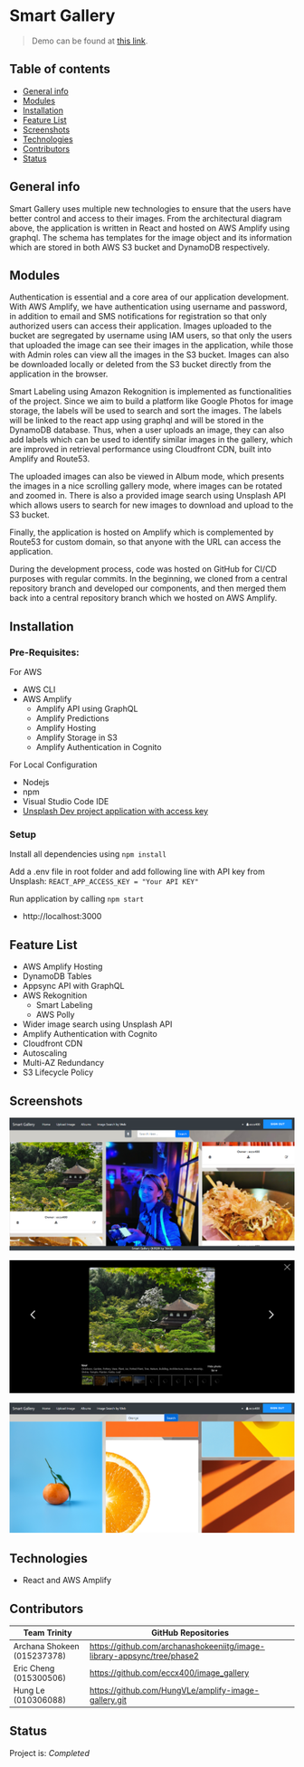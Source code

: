 # Smart Gallery
> Demo can be found at <a href= https://www.trinity-image-gallery.ga/ > this link</a>. 

## Table of contents
* [General info](#general-info)
* [Modules](#modules)
* [Installation](#installation)
* [Feature List](#feature-list)
* [Screenshots](#screenshots)
* [Technologies](#technologies)
* [Contributors](#contributors)
* [Status](#status)

## General info
Smart Gallery uses multiple new technologies to ensure that the users have better control and access to their images. From the architectural diagram above, the application is written in React and hosted on AWS Amplify using graphql. The schema has templates for the image object and its information which are stored in both AWS S3 bucket and DynamoDB respectively.

## Modules

Authentication is essential and a core area of our application development. With AWS Amplify, we have authentication using username and password, in addition to email and SMS notifications for registration so that only authorized users can access their application. Images uploaded to the bucket are segregated by username using IAM users, so that only the users that uploaded the image can see their images in the application, while those with Admin roles can view all the images in the S3 bucket. Images can also be downloaded locally or deleted from the S3 bucket directly from the application in the browser.

Smart Labeling using Amazon Rekognition is implemented as functionalities of the project. Since we aim to build a platform like Google Photos for image storage, the labels will be used to search and sort the images. The labels will be linked to the react app using graphql and will be stored in the DynamoDB database. Thus, when a user uploads an image, they can also add labels which can be used to identify similar images in the gallery, which are improved in retrieval performance using  Cloudfront CDN, built into Amplify and Route53.

The uploaded images can also be viewed in Album mode, which presents the images in a nice scrolling gallery mode, where images can be rotated and zoomed in. There is also a provided image search using Unsplash API which allows users to search for new images to download and upload to the S3 bucket.

Finally, the application is hosted on Amplify which is complemented by Route53 for custom domain, so that anyone with the URL can access the application.

During the development process, code was hosted on GitHub for CI/CD purposes with regular commits. In the beginning, we cloned from a central repository branch and developed our components, and then merged them back into a central repository branch which we hosted on AWS Amplify.

## Installation

### Pre-Requisites:

For AWS
* AWS CLI
* AWS Amplify
    * Amplify API using GraphQL
    * Amplify Predictions
    * Amplify Hosting
    * Amplify Storage in S3
    * Amplify Authentication in Cognito

For Local Configuration
* Nodejs
* npm
* Visual Studio Code IDE
* <a href= https://unsplash.com/developers>Unsplash Dev project application with access key</a>

### Setup

Install all dependencies using `npm install`

Add a .env file in root folder and add following line with API key from Unsplash:
`REACT_APP_ACCESS_KEY = "Your API KEY"`

Run application by calling `npm start`
* http://localhost:3000

## Feature List

* AWS Amplify Hosting
* DynamoDB Tables
* Appsync API with GraphQL
* AWS Rekognition
    * Smart Labeling
    * AWS Polly
* Wider image search using Unsplash API
* Amplify Authentication with Cognito
* Cloudfront CDN 
* Autoscaling
* Multi-AZ Redundancy
* S3 Lifecycle Policy

## Screenshots

![](./src/img/Home.PNG)

![](./src/img/Album.PNG)

![](./src/img/Search.PNG)

## Technologies
* React and AWS Amplify

## Contributors

| Team Trinity               | GitHub Repositories                                                     |
|----------------------------|-------------------------------------------------------------------------|
| Archana Shokeen (015237378)| https://github.com/archanashokeeniitg/image-library-appsync/tree/phase2 |
| Eric Cheng (015300506)     | https://github.com/eccx400/image_gallery                                |
| Hung Le (010306088)        | https://github.com/HungVLe/amplify-image-gallery.git                    |

## Status
Project is: _Completed_
